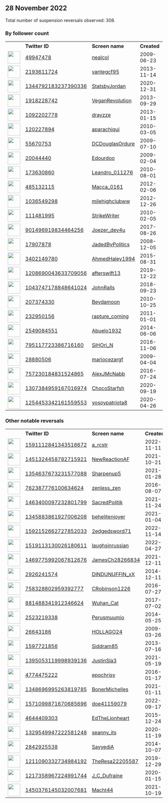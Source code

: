 
## 28 November 2022
Total number of suspension reversals observed: 308.

### By follower count
<table><tr><th></th><th align="left">Twitter ID</th><th align="left">Screen name</th>
<th align="left">Created</th><th align="left">Status</th><th align="left">Suspended</th><th align="left">Followers</th>
<tr><td><a href="https://pbs.twimg.com/profile_images/1181153725982879745/aX_7wfN6_normal.jpg"><img src="https://pbs.twimg.com/profile_images/1181153725982879745/aX_7wfN6_normal.jpg" width="40px" height="40px" align="center"/></a></td><td><a href="https://twitter.com/intent/user?user_id=49947478">49947478</a></td><td><a href="https://twitter.com/nealcol">nealcol</a></td><td>2009-06-23</td><td align="center"></td><td></td><td>69175</td></tr>
<tr><td><a href="https://pbs.twimg.com/profile_images/1599420286436245506/8csk3k0v_normal.jpg"><img src="https://pbs.twimg.com/profile_images/1599420286436245506/8csk3k0v_normal.jpg" width="40px" height="40px" align="center"/></a></td><td><a href="https://twitter.com/intent/user?user_id=2193611724">2193611724</a></td><td><a href="https://twitter.com/vantegcf95">vantegcf95</a></td><td>2013-11-14</td><td align="center"></td><td></td><td>61045</td></tr>
<tr><td><a href="https://pbs.twimg.com/profile_images/1598352904376782851/o0xWag94_normal.jpg"><img src="https://pbs.twimg.com/profile_images/1598352904376782851/o0xWag94_normal.jpg" width="40px" height="40px" align="center"/></a></td><td><a href="https://twitter.com/intent/user?user_id=1344792183237390336">1344792183237390336</a></td><td><a href="https://twitter.com/StatsbyJordan">StatsbyJordan</a></td><td>2020-12-31</td><td align="center"></td><td>2022-11-18</td><td>53508</td></tr>
<tr><td><a href="https://pbs.twimg.com/profile_images/436114774158757888/oy-cD8w-_normal.jpeg"><img src="https://pbs.twimg.com/profile_images/436114774158757888/oy-cD8w-_normal.jpeg" width="40px" height="40px" align="center"/></a></td><td><a href="https://twitter.com/intent/user?user_id=1918228742">1918228742</a></td><td><a href="https://twitter.com/VeganRevoIution">VeganRevoIution</a></td><td>2013-09-29</td><td align="center"></td><td></td><td>51748</td></tr>
<tr><td><a href="https://pbs.twimg.com/profile_images/1597325973359411200/mKCs5a0j_normal.jpg"><img src="https://pbs.twimg.com/profile_images/1597325973359411200/mKCs5a0j_normal.jpg" width="40px" height="40px" align="center"/></a></td><td><a href="https://twitter.com/intent/user?user_id=1092202778">1092202778</a></td><td><a href="https://twitter.com/drayzze">drayzze</a></td><td>2013-01-15</td><td align="center"></td><td></td><td>51323</td></tr>
<tr><td><a href="https://pbs.twimg.com/profile_images/1495070776273289219/ByFIc_0v_normal.jpg"><img src="https://pbs.twimg.com/profile_images/1495070776273289219/ByFIc_0v_normal.jpg" width="40px" height="40px" align="center"/></a></td><td><a href="https://twitter.com/intent/user?user_id=120227894">120227894</a></td><td><a href="https://twitter.com/aparachiqui">aparachiqui</a></td><td>2010-03-05</td><td align="center"></td><td>2022-04-09</td><td>21103</td></tr>
<tr><td><a href="https://pbs.twimg.com/profile_images/1600063441925902337/nzbNQydV_normal.jpg"><img src="https://pbs.twimg.com/profile_images/1600063441925902337/nzbNQydV_normal.jpg" width="40px" height="40px" align="center"/></a></td><td><a href="https://twitter.com/intent/user?user_id=55670753">55670753</a></td><td><a href="https://twitter.com/DCDouglasOrdure">DCDouglasOrdure</a></td><td>2009-07-10</td><td align="center"></td><td></td><td>17172</td></tr>
<tr><td><a href="https://pbs.twimg.com/profile_images/1597143684457254912/3UIujTyt_normal.jpg"><img src="https://pbs.twimg.com/profile_images/1597143684457254912/3UIujTyt_normal.jpg" width="40px" height="40px" align="center"/></a></td><td><a href="https://twitter.com/intent/user?user_id=20044440">20044440</a></td><td><a href="https://twitter.com/Edourdoo">Edourdoo</a></td><td>2009-02-04</td><td align="center"></td><td></td><td>15042</td></tr>
<tr><td><a href="https://pbs.twimg.com/profile_images/1506396816438398980/yrsGHY_r_normal.jpg"><img src="https://pbs.twimg.com/profile_images/1506396816438398980/yrsGHY_r_normal.jpg" width="40px" height="40px" align="center"/></a></td><td><a href="https://twitter.com/intent/user?user_id=173630860">173630860</a></td><td><a href="https://twitter.com/Leandro_011276">Leandro_011276</a></td><td>2010-08-01</td><td align="center"></td><td>2022-09-09</td><td>13722</td></tr>
<tr><td><a href="https://pbs.twimg.com/profile_images/1601342254865596416/u-7ZGzMo_normal.jpg"><img src="https://pbs.twimg.com/profile_images/1601342254865596416/u-7ZGzMo_normal.jpg" width="40px" height="40px" align="center"/></a></td><td><a href="https://twitter.com/intent/user?user_id=485132115">485132115</a></td><td><a href="https://twitter.com/Macca_0161">Macca_0161</a></td><td>2012-02-06</td><td align="center"></td><td></td><td>11869</td></tr>
<tr><td><a href="https://pbs.twimg.com/profile_images/1314003800626089984/3qi0z7rg_normal.jpg"><img src="https://pbs.twimg.com/profile_images/1314003800626089984/3qi0z7rg_normal.jpg" width="40px" height="40px" align="center"/></a></td><td><a href="https://twitter.com/intent/user?user_id=1036549298">1036549298</a></td><td><a href="https://twitter.com/milehighclubww">milehighclubww</a></td><td>2012-12-26</td><td align="center"></td><td></td><td>10275</td></tr>
<tr><td><a href="https://pbs.twimg.com/profile_images/908735129228648448/UEhDiPKR_normal.jpg"><img src="https://pbs.twimg.com/profile_images/908735129228648448/UEhDiPKR_normal.jpg" width="40px" height="40px" align="center"/></a></td><td><a href="https://twitter.com/intent/user?user_id=111481995">111481995</a></td><td><a href="https://twitter.com/StrikeWriter">StrikeWriter</a></td><td>2010-02-05</td><td align="center"></td><td></td><td>8917</td></tr>
<tr><td><a href="https://pbs.twimg.com/profile_images/1581033368682102792/WXZiTguk_normal.jpg"><img src="https://pbs.twimg.com/profile_images/1581033368682102792/WXZiTguk_normal.jpg" width="40px" height="40px" align="center"/></a></td><td><a href="https://twitter.com/intent/user?user_id=901496919834464256">901496919834464256</a></td><td><a href="https://twitter.com/Joezer_dey4u">Joezer_dey4u</a></td><td>2017-08-26</td><td align="center"></td><td>2022-11-15</td><td>8291</td></tr>
<tr><td><a href="https://pbs.twimg.com/profile_images/874989197106577409/Lxkfdix3_normal.jpg"><img src="https://pbs.twimg.com/profile_images/874989197106577409/Lxkfdix3_normal.jpg" width="40px" height="40px" align="center"/></a></td><td><a href="https://twitter.com/intent/user?user_id=17907878">17907878</a></td><td><a href="https://twitter.com/JadedByPolitics">JadedByPolitics</a></td><td>2008-12-05</td><td align="center"></td><td></td><td>8263</td></tr>
<tr><td><a href="https://pbs.twimg.com/profile_images/1600963560456310800/GfxDVOQO_normal.jpg"><img src="https://pbs.twimg.com/profile_images/1600963560456310800/GfxDVOQO_normal.jpg" width="40px" height="40px" align="center"/></a></td><td><a href="https://twitter.com/intent/user?user_id=3402149780">3402149780</a></td><td><a href="https://twitter.com/AhmedHaley1994">AhmedHaley1994</a></td><td>2015-08-31</td><td align="center"></td><td>2022-11-10</td><td>7137</td></tr>
<tr><td><a href="https://pbs.twimg.com/profile_images/1349745642537684993/ejc-mwJH_normal.jpg"><img src="https://pbs.twimg.com/profile_images/1349745642537684993/ejc-mwJH_normal.jpg" width="40px" height="40px" align="center"/></a></td><td><a href="https://twitter.com/intent/user?user_id=1208690043633709056">1208690043633709056</a></td><td><a href="https://twitter.com/afterswift13">afterswift13</a></td><td>2019-12-22</td><td align="center">🔒</td><td></td><td>6664</td></tr>
<tr><td><a href="https://pbs.twimg.com/profile_images/1333078608043257856/8EDpi4Sh_normal.jpg"><img src="https://pbs.twimg.com/profile_images/1333078608043257856/8EDpi4Sh_normal.jpg" width="40px" height="40px" align="center"/></a></td><td><a href="https://twitter.com/intent/user?user_id=1043747178848641024">1043747178848641024</a></td><td><a href="https://twitter.com/JohnRalls">JohnRalls</a></td><td>2018-09-23</td><td align="center"></td><td>2022-10-29</td><td>6537</td></tr>
<tr><td><a href="https://pbs.twimg.com/profile_images/1598548059222319104/XlybG77F_normal.jpg"><img src="https://pbs.twimg.com/profile_images/1598548059222319104/XlybG77F_normal.jpg" width="40px" height="40px" align="center"/></a></td><td><a href="https://twitter.com/intent/user?user_id=207374330">207374330</a></td><td><a href="https://twitter.com/Beydamoon">Beydamoon</a></td><td>2010-10-25</td><td align="center"></td><td>2022-11-08</td><td>6267</td></tr>
<tr><td><a href="https://pbs.twimg.com/profile_images/1599136036621357056/5ze-gW_g_normal.jpg"><img src="https://pbs.twimg.com/profile_images/1599136036621357056/5ze-gW_g_normal.jpg" width="40px" height="40px" align="center"/></a></td><td><a href="https://twitter.com/intent/user?user_id=232950156">232950156</a></td><td><a href="https://twitter.com/rapture_coming">rapture_coming</a></td><td>2011-01-01</td><td align="center"></td><td>2022-10-28</td><td>5765</td></tr>
<tr><td><a href="https://pbs.twimg.com/profile_images/820432619716235265/rYsP4Z-p_normal.jpg"><img src="https://pbs.twimg.com/profile_images/820432619716235265/rYsP4Z-p_normal.jpg" width="40px" height="40px" align="center"/></a></td><td><a href="https://twitter.com/intent/user?user_id=2549084551">2549084551</a></td><td><a href="https://twitter.com/Abuelo1932">Abuelo1932</a></td><td>2014-06-06</td><td align="center"></td><td></td><td>5364</td></tr>
<tr><td><a href="https://pbs.twimg.com/profile_images/1404661519585927168/N33y9XN-_normal.jpg"><img src="https://pbs.twimg.com/profile_images/1404661519585927168/N33y9XN-_normal.jpg" width="40px" height="40px" align="center"/></a></td><td><a href="https://twitter.com/intent/user?user_id=795117723386716160">795117723386716160</a></td><td><a href="https://twitter.com/SiHOri_N">SiHOri_N</a></td><td>2016-11-06</td><td align="center"></td><td>2022-03-31</td><td>4985</td></tr>
<tr><td><a href="https://pbs.twimg.com/profile_images/1457418241660399626/F-MIU9pJ_normal.jpg"><img src="https://pbs.twimg.com/profile_images/1457418241660399626/F-MIU9pJ_normal.jpg" width="40px" height="40px" align="center"/></a></td><td><a href="https://twitter.com/intent/user?user_id=28880506">28880506</a></td><td><a href="https://twitter.com/mariocezargf">mariocezargf</a></td><td>2009-04-04</td><td align="center"></td><td>2022-09-10</td><td>4905</td></tr>
<tr><td><a href="https://pbs.twimg.com/profile_images/965019238816677888/YG66vYmx_normal.jpg"><img src="https://pbs.twimg.com/profile_images/965019238816677888/YG66vYmx_normal.jpg" width="40px" height="40px" align="center"/></a></td><td><a href="https://twitter.com/intent/user?user_id=757230184831524865">757230184831524865</a></td><td><a href="https://twitter.com/AlexJMcNabb">AlexJMcNabb</a></td><td>2016-07-24</td><td align="center">🚫</td><td></td><td>4786</td></tr>
<tr><td><a href="https://pbs.twimg.com/profile_images/1455185034999074818/8WA8DDt3_normal.jpg"><img src="https://pbs.twimg.com/profile_images/1455185034999074818/8WA8DDt3_normal.jpg" width="40px" height="40px" align="center"/></a></td><td><a href="https://twitter.com/intent/user?user_id=1307384959167016974">1307384959167016974</a></td><td><a href="https://twitter.com/ChocoStarfsh">ChocoStarfsh</a></td><td>2020-09-19</td><td align="center"></td><td>2022-06-21</td><td>4564</td></tr>
<tr><td><a href="https://pbs.twimg.com/profile_images/1284603239359549441/nTZ2Wpir_normal.jpg"><img src="https://pbs.twimg.com/profile_images/1284603239359549441/nTZ2Wpir_normal.jpg" width="40px" height="40px" align="center"/></a></td><td><a href="https://twitter.com/intent/user?user_id=1254453342161559553">1254453342161559553</a></td><td><a href="https://twitter.com/yosoypatriota8">yosoypatriota8</a></td><td>2020-04-26</td><td align="center"></td><td></td><td>4207</td></tr>
</table>

### Other notable reversals
<table><tr><th></th><th align="left">Twitter ID</th><th align="left">Screen name</th>
<th align="left">Created</th><th align="left">Status</th><th align="left">Suspended</th><th align="left">Followers</th>
<tr><td><a href="https://pbs.twimg.com/profile_images/1600865673034563585/plTSyECE_normal.jpg"><img src="https://pbs.twimg.com/profile_images/1600865673034563585/plTSyECE_normal.jpg" width="40px" height="40px" align="center"/></a></td><td><a href="https://twitter.com/intent/user?user_id=1591112841343516672">1591112841343516672</a></td><td><a href="https://twitter.com/a_rcstr">a_rcstr</a></td><td>2022-11-11</td><td align="center"></td><td>2022-11-28</td><td>317</td></tr>
<tr><td><a href="https://pbs.twimg.com/profile_images/1605330878665592833/EjkLb_lQ_normal.jpg"><img src="https://pbs.twimg.com/profile_images/1605330878665592833/EjkLb_lQ_normal.jpg" width="40px" height="40px" align="center"/></a></td><td><a href="https://twitter.com/intent/user?user_id=1451324458782715921">1451324458782715921</a></td><td><a href="https://twitter.com/NewReactionAF">NewReactionAF</a></td><td>2021-10-21</td><td align="center">🚫</td><td>2022-11-11</td><td>143</td></tr>
<tr><td><a href="https://pbs.twimg.com/profile_images/1354638451887378433/H4EZU5lB_normal.jpg"><img src="https://pbs.twimg.com/profile_images/1354638451887378433/H4EZU5lB_normal.jpg" width="40px" height="40px" align="center"/></a></td><td><a href="https://twitter.com/intent/user?user_id=1354637673231577088">1354637673231577088</a></td><td><a href="https://twitter.com/Sharpenup5">Sharpenup5</a></td><td>2021-01-28</td><td align="center">🚫</td><td>2022-11-11</td><td>13</td></tr>
<tr><td><a href="https://pbs.twimg.com/profile_images/1224561523198218240/CiXly2Z0_normal.jpg"><img src="https://pbs.twimg.com/profile_images/1224561523198218240/CiXly2Z0_normal.jpg" width="40px" height="40px" align="center"/></a></td><td><a href="https://twitter.com/intent/user?user_id=762387776100634624">762387776100634624</a></td><td><a href="https://twitter.com/zenless_zen">zenless_zen</a></td><td>2016-08-07</td><td align="center"></td><td>2022-08-09</td><td>192</td></tr>
<tr><td><a href="https://pbs.twimg.com/profile_images/1494185335277903872/xorlGuUp_normal.jpg"><img src="https://pbs.twimg.com/profile_images/1494185335277903872/xorlGuUp_normal.jpg" width="40px" height="40px" align="center"/></a></td><td><a href="https://twitter.com/intent/user?user_id=1463400097232801799">1463400097232801799</a></td><td><a href="https://twitter.com/SacredPolitik">SacredPolitik</a></td><td>2021-11-24</td><td align="center"></td><td>2022-11-03</td><td>189</td></tr>
<tr><td><a href="https://pbs.twimg.com/profile_images/1545146277570220034/dQx4DfC1_normal.jpg"><img src="https://pbs.twimg.com/profile_images/1545146277570220034/dQx4DfC1_normal.jpg" width="40px" height="40px" align="center"/></a></td><td><a href="https://twitter.com/intent/user?user_id=1345883861927006208">1345883861927006208</a></td><td><a href="https://twitter.com/behelitenjoyer">behelitenjoyer</a></td><td>2021-01-04</td><td align="center"></td><td>2022-11-03</td><td>33</td></tr>
<tr><td><a href="https://abs.twimg.com/sticky/default_profile_images/default_profile_normal.png"><img src="https://abs.twimg.com/sticky/default_profile_images/default_profile_normal.png" width="40px" height="40px" align="center"/></a></td><td><a href="https://twitter.com/intent/user?user_id=1592152662727852033">1592152662727852033</a></td><td><a href="https://twitter.com/2edgedsword71">2edgedsword71</a></td><td>2022-11-14</td><td align="center"></td><td>2022-11-23</td><td>4</td></tr>
<tr><td><a href="https://pbs.twimg.com/profile_images/1519113422738231298/43WGkwJx_normal.jpg"><img src="https://pbs.twimg.com/profile_images/1519113422738231298/43WGkwJx_normal.jpg" width="40px" height="40px" align="center"/></a></td><td><a href="https://twitter.com/intent/user?user_id=1519113130026180611">1519113130026180611</a></td><td><a href="https://twitter.com/laughsinrussian">laughsinrussian</a></td><td>2022-04-27</td><td align="center"></td><td>2022-07-03</td><td>64</td></tr>
<tr><td><a href="https://pbs.twimg.com/profile_images/1606361722884866050/sv027pjO_normal.jpg"><img src="https://pbs.twimg.com/profile_images/1606361722884866050/sv027pjO_normal.jpg" width="40px" height="40px" align="center"/></a></td><td><a href="https://twitter.com/intent/user?user_id=1469775992067612676">1469775992067612676</a></td><td><a href="https://twitter.com/JamesCh28266834">JamesCh28266834</a></td><td>2021-12-11</td><td align="center"></td><td>2022-10-20</td><td>1237</td></tr>
<tr><td><a href="https://pbs.twimg.com/profile_images/1585862570384031744/57FXcRvG_normal.jpg"><img src="https://pbs.twimg.com/profile_images/1585862570384031744/57FXcRvG_normal.jpg" width="40px" height="40px" align="center"/></a></td><td><a href="https://twitter.com/intent/user?user_id=2926241574">2926241574</a></td><td><a href="https://twitter.com/DINDUNUFFIN_xX">DINDUNUFFIN_xX</a></td><td>2014-12-11</td><td align="center"></td><td>2022-11-14</td><td>28</td></tr>
<tr><td><a href="https://pbs.twimg.com/profile_images/1521560448327458817/cuPnFLRb_normal.jpg"><img src="https://pbs.twimg.com/profile_images/1521560448327458817/cuPnFLRb_normal.jpg" width="40px" height="40px" align="center"/></a></td><td><a href="https://twitter.com/intent/user?user_id=758328802959392777">758328802959392777</a></td><td><a href="https://twitter.com/CRobinson1226">CRobinson1226</a></td><td>2016-07-27</td><td align="center"></td><td>2022-10-29</td><td>1364</td></tr>
<tr><td><a href="https://pbs.twimg.com/profile_images/1532072225305763840/XCzGqhS7_normal.jpg"><img src="https://pbs.twimg.com/profile_images/1532072225305763840/XCzGqhS7_normal.jpg" width="40px" height="40px" align="center"/></a></td><td><a href="https://twitter.com/intent/user?user_id=881488341912346624">881488341912346624</a></td><td><a href="https://twitter.com/Wuhan_Cat">Wuhan_Cat</a></td><td>2017-07-02</td><td align="center"></td><td>2022-11-03</td><td>1232</td></tr>
<tr><td><a href="https://pbs.twimg.com/profile_images/1597324184039849987/fYntALh4_normal.jpg"><img src="https://pbs.twimg.com/profile_images/1597324184039849987/fYntALh4_normal.jpg" width="40px" height="40px" align="center"/></a></td><td><a href="https://twitter.com/intent/user?user_id=2523219338">2523219338</a></td><td><a href="https://twitter.com/Perusmuumio">Perusmuumio</a></td><td>2014-05-25</td><td align="center">🚫</td><td>2022-10-29</td><td>1976</td></tr>
<tr><td><a href="https://pbs.twimg.com/profile_images/1361574478518521860/oljeAUME_normal.jpg"><img src="https://pbs.twimg.com/profile_images/1361574478518521860/oljeAUME_normal.jpg" width="40px" height="40px" align="center"/></a></td><td><a href="https://twitter.com/intent/user?user_id=26643186">26643186</a></td><td><a href="https://twitter.com/HOLLAGO24">HOLLAGO24</a></td><td>2009-03-26</td><td align="center"></td><td>2022-08-11</td><td>792</td></tr>
<tr><td><a href="https://pbs.twimg.com/profile_images/1233274265870336000/0h1zH_oK_normal.jpg"><img src="https://pbs.twimg.com/profile_images/1233274265870336000/0h1zH_oK_normal.jpg" width="40px" height="40px" align="center"/></a></td><td><a href="https://twitter.com/intent/user?user_id=1597721856">1597721856</a></td><td><a href="https://twitter.com/Siddram85">Siddram85</a></td><td>2013-07-16</td><td align="center"></td><td>2022-11-08</td><td>94</td></tr>
<tr><td><a href="https://pbs.twimg.com/profile_images/1602174895802253312/X4qQoMt-_normal.jpg"><img src="https://pbs.twimg.com/profile_images/1602174895802253312/X4qQoMt-_normal.jpg" width="40px" height="40px" align="center"/></a></td><td><a href="https://twitter.com/intent/user?user_id=1395053119998939136">1395053119998939136</a></td><td><a href="https://twitter.com/JustinSla3">JustinSla3</a></td><td>2021-05-19</td><td align="center">🚫</td><td>2022-07-04</td><td>250</td></tr>
<tr><td><a href="https://pbs.twimg.com/profile_images/1597449889776115712/vQP8FN_n_normal.jpg"><img src="https://pbs.twimg.com/profile_images/1597449889776115712/vQP8FN_n_normal.jpg" width="40px" height="40px" align="center"/></a></td><td><a href="https://twitter.com/intent/user?user_id=4774475222">4774475222</a></td><td><a href="https://twitter.com/epochrisy">epochrisy</a></td><td>2016-01-17</td><td align="center"></td><td>2022-11-28</td><td>629</td></tr>
<tr><td><a href="https://pbs.twimg.com/profile_images/1561321046397050881/x9LDk8dl_normal.jpg"><img src="https://pbs.twimg.com/profile_images/1561321046397050881/x9LDk8dl_normal.jpg" width="40px" height="40px" align="center"/></a></td><td><a href="https://twitter.com/intent/user?user_id=1348696995263819785">1348696995263819785</a></td><td><a href="https://twitter.com/BonerMichelles">BonerMichelles</a></td><td>2021-01-11</td><td align="center"></td><td>2022-10-20</td><td>69</td></tr>
<tr><td><a href="https://pbs.twimg.com/profile_images/1571100010212741122/kHfaPHYJ_normal.jpg"><img src="https://pbs.twimg.com/profile_images/1571100010212741122/kHfaPHYJ_normal.jpg" width="40px" height="40px" align="center"/></a></td><td><a href="https://twitter.com/intent/user?user_id=1571099871670685696">1571099871670685696</a></td><td><a href="https://twitter.com/doe41159079">doe41159079</a></td><td>2022-09-17</td><td align="center">🚫</td><td>2022-11-02</td><td>69</td></tr>
<tr><td><a href="https://pbs.twimg.com/profile_images/1348317875086512130/Bayb0Nc5_normal.jpg"><img src="https://pbs.twimg.com/profile_images/1348317875086512130/Bayb0Nc5_normal.jpg" width="40px" height="40px" align="center"/></a></td><td><a href="https://twitter.com/intent/user?user_id=4644409303">4644409303</a></td><td><a href="https://twitter.com/EdTheLionheart">EdTheLionheart</a></td><td>2015-12-24</td><td align="center"></td><td>2022-09-29</td><td>387</td></tr>
<tr><td><a href="https://pbs.twimg.com/profile_images/1597234179422490631/h2PJTScl_normal.jpg"><img src="https://pbs.twimg.com/profile_images/1597234179422490631/h2PJTScl_normal.jpg" width="40px" height="40px" align="center"/></a></td><td><a href="https://twitter.com/intent/user?user_id=1329549947222581248">1329549947222581248</a></td><td><a href="https://twitter.com/seanny_its">seanny_its</a></td><td>2020-11-19</td><td align="center"></td><td>2022-05-26</td><td>97</td></tr>
<tr><td><a href="https://pbs.twimg.com/profile_images/1585657777774624768/2jonpapW_normal.jpg"><img src="https://pbs.twimg.com/profile_images/1585657777774624768/2jonpapW_normal.jpg" width="40px" height="40px" align="center"/></a></td><td><a href="https://twitter.com/intent/user?user_id=2842925538">2842925538</a></td><td><a href="https://twitter.com/SayyediA">SayyediA</a></td><td>2014-10-07</td><td align="center"></td><td>2022-11-23</td><td>474</td></tr>
<tr><td><a href="https://pbs.twimg.com/profile_images/1597387130807926790/o8Lthvn7_normal.jpg"><img src="https://pbs.twimg.com/profile_images/1597387130807926790/o8Lthvn7_normal.jpg" width="40px" height="40px" align="center"/></a></td><td><a href="https://twitter.com/intent/user?user_id=1211090332734984192">1211090332734984192</a></td><td><a href="https://twitter.com/TheResa22205587">TheResa22205587</a></td><td>2019-12-29</td><td align="center"></td><td>2022-10-29</td><td>54</td></tr>
<tr><td><a href="https://pbs.twimg.com/profile_images/1530742039251275776/gi-TJGXd_normal.jpg"><img src="https://pbs.twimg.com/profile_images/1530742039251275776/gi-TJGXd_normal.jpg" width="40px" height="40px" align="center"/></a></td><td><a href="https://twitter.com/intent/user?user_id=1217358967224991744">1217358967224991744</a></td><td><a href="https://twitter.com/J_C_Dufraine">J_C_Dufraine</a></td><td>2020-01-15</td><td align="center">🚫</td><td>2022-10-20</td><td>151</td></tr>
<tr><td><a href="https://pbs.twimg.com/profile_images/1515362425595305985/WMQl4Wx3_normal.jpg"><img src="https://pbs.twimg.com/profile_images/1515362425595305985/WMQl4Wx3_normal.jpg" width="40px" height="40px" align="center"/></a></td><td><a href="https://twitter.com/intent/user?user_id=1450376145032007681">1450376145032007681</a></td><td><a href="https://twitter.com/Macht44">Macht44</a></td><td>2021-10-19</td><td align="center"></td><td>2022-11-03</td><td>1</td></tr>
</table>
